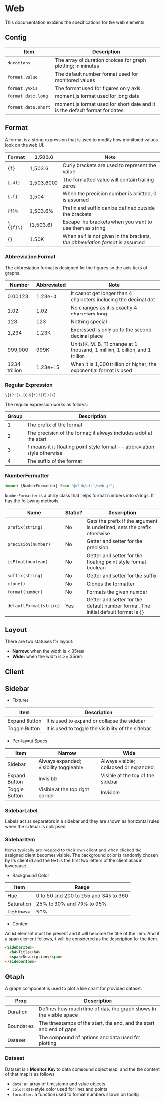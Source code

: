 # Web

This documentation explains the specifications for the web elements.

## Config

|Item|Description|
|-|-|
|`durations`|The array of duration choices for graph plotting; in minutes|
|`format.value`|The default number format used for monitored values|
|`format.yAxis`|The format used for figures on y axis|
|`format.date.long`|moment.js format used for long date|
|`format.date.short`|moment.js format used for short date and it is the default format for dates|


## Format

A format is a string expression that is used to modify how monitored values look on the web UI.

|Format|1,503.6|Note|
|-|-|-|
|`{f}`|1,503.6|Curly brackets are used to represent the value|
|`{.4f}`|1,503.6000|The formatted value will contain trailing zeros|
|`{.f}`|1,504|When the precision number is omitted, 0 is assumed|
|`{f}%`|1,503.6%|Prefix and suffix can be defined outside the brackets|
|`\{{f}\}`|{1,503.6}|Escape the brackets when you want to use them as string|
|`{}`|1.50K|When an f is not given in the brackets, *the abbreviation format* is assumed|

### Abbreviation Format

The abbreviation format is designed for the figures on the axis ticks of graphs.

|Number|Abbreviated|Note|
|-|-|-|
|0.00123|1.23e-3|It cannot get longer than 4 characters including the decimal dot|
|1.02|1.02|No changes as it is exactly 4 characters long|
|123|123|Nothing special|
|1,234|1.23K|Expressed is only up to the second decimal place|
|999,000|999K|Units(K, M, B, T) change at 1 thousand, 1 million, 1 billion, and 1 trillion|
|1234 trillion|1.23e+15|When it is 1,000 trillion or higher, the exponential format is used|

### Regular Expression

```regexp
\{(?:(\.[0-9]*)?(f))?\}
```

The regular expression works as follows:

|Group|Description|
|-|-|
|1|The prefix of the format|
|2|The precision of the format; it always includes a dot at the start|
|3|`f` means it is floating point style format -- abbreviation style otherwise|
|4|The suffix of the format|

### NumberFormatter

```js
import {NumberFormatter} from '@/lib/util/web.js';
```

`NumberFormatter` is a utility class that helps format numbers into strings. It has the following methods.

|Name|Static?|Description|
|-|-|-|
|`prefix(string)`|No|Gets the prefix if the argument is undefined, sets the prefix otherwise|
|`precision(number)`|No|Getter and setter for the precision|
|`isFloat(boolean)`|No|Getter and setter for the floating point style format boolean|
|`suffix(string)`|No|Getter and setter for the suffix|
|`clone()`|No|Clones the formatter|
|`format(number)`|No|Formats the given number|
|`defaultFormat(string)`|Yes|Getter and setter for the default number format. The initial default format is `{}`|


## Layout

There are two statuses for layout:

* **Narrow:** when the width is < 35rem
* **Wide:** when the width is >= 35rem


## Client




## Sidebar

* Fixtures

|Item|Description|
|-|-|
|Expand Button|It is used to expand or collapse the sidebar|
|Toggle Button|It is used to toggle the visibility of the sidebar|

* Per-layout Specs

|Item|Narrow|Wide|
|-|-|-|
|Sidebar|Always expanded; visibility toggleable|Always visible; collapsed or expanded|
|Expand Button|Invisible|Visible at the top of the sidebar|
|Toggle Button|Visible at the top right corner|Invisible|

### SidebarLabel

Labels act as separators in a sidebar and they are shown as horizontal rules when the sidebar is collapsed.

### SidebarItem

Items typically are mapped to their own client and when clicked the assigned client becomes visible. The background color is randomly chosen by its client id and the text is the first two letters of the client alias in lowercase.

* Background Color

|Item|Range|
|-|-|
|Hue|0 to 50 and 200 to 255 and 345 to 360|
|Saturation|25% to 30% and 70% to 95%|
|Lightness|50%|

* Content

An `h4` element must be present and it will become the title of the item. And if a span element follows, it will be considered as the description for the item.

```html
<SidebarItem>
  <h4>Title</h4>
  <span>Description</span>
</SidebarItem>
```


## Gtaph

A graph component is used to plot a line chart for provided dataset.

|Prop|Description|
|-|-|
|Duration|Defines how much time of data the graph shows in the visible space|
|Boundaries|The timestamps of the start, the end, and the start and end of gaps|
|Dataset|The compound of options and data used for plotting|

### Dataset

Dataset is a **Monitor.Key** to data compound object map, and the the content of that map is as follows:

* `data`: an array of timestamp and value objects
* `color`: css-style color used for lines and points
* `formatter`: a function used to format numbers shown on tooltip
